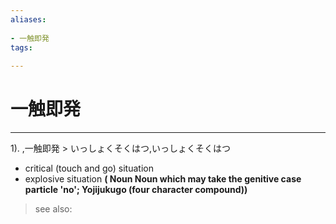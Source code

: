 ```yaml
---
aliases:
    
- 一触即発
tags:
    
---
```


# 一触即発
---
1).
,一触即発 > いっしょくそくはつ,いっしょくそくはつ

- critical (touch and go) situation
- explosive situation
**( Noun Noun which may take the genitive case particle 'no'; Yojijukugo (four character compound))**
> see also: 
            